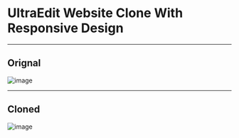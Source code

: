 # UltraEdit Website Clone With Responsive Design

---

## Orignal

![image](https://github.com/user-attachments/assets/f9450f3f-4eec-46e7-b07a-72686dbb9534)

--- 

## Cloned

![image](https://github.com/user-attachments/assets/712144d3-8ab2-4957-8813-eea4a26f3063)
